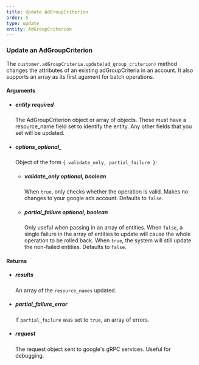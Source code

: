 ```yaml
---
title: Update AdGroupCriterion 
order: 5
type: update
entity: AdGroupCriterion 
---
```


### Update an AdGroupCriterion 


The `customer.adGroupCriteria.update(ad_group_criterion)` method changes the attributes of an existing adGroupCriteria in an account. It also supports an array as its first agument for batch operations.


#### Arguments

-   ##### entity _required_
    The AdGroupCriterion object or array of objects. These must have a resource_name field set to identify the entity. Any other fields that you set will be updated.
-   ##### options_optional_
    Object of the form `{ validate_only, partial_failure }`:
    -   ##### validate_only _optional, boolean_
        When `true`, only checks whether the operation is valid. Makes no changes to your google ads account. Defaults to `false`.
    -   ##### partial_failure _optional, boolean_
        Only useful when passing in an array of entities. When `false`, a single failure in the array of entities to update will cause the whole operation to be rolled back. When `true`, the system will still update the non-failed entities. Defaults to `false`.


#### Returns

-   ##### results
    An array of the `resource_names` updated.
-   ##### partial_failure_error
    If `partial_failure` was set to `true`, an array of errors.
-   ##### request
    The request object sent to google's gRPC services. Useful for debugging.
